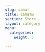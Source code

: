 ```yaml
---
slug: салат
title: Салаты
section: Store
layout: category
menu:
  categories:
    weight: 3

---
```

